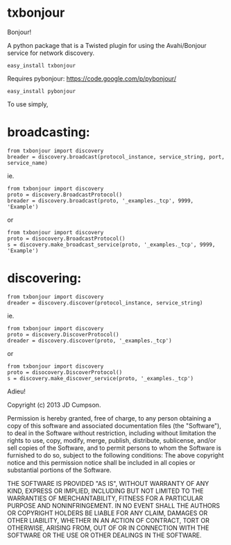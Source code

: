 txbonjour
=========

Bonjour!

A python package that is a Twisted plugin for using the Avahi/Bonjour service for network discovery.

```
easy_install txbonjour
```

Requires pybonjour:
https://code.google.com/p/pybonjour/
```
easy_install pybonjour
```

To use simply,

broadcasting:
============
```
from txbonjour import discovery
breader = discovery.broadcast(protocol_instance, service_string, port, service_name)
```
ie.
```
from txbonjour import discovery
proto = discovery.BroadcastProtocol()
breader = discovery.broadcast(proto, '_examples._tcp', 9999, 'Example')
```

or
```
from txbonjour import discovery
proto = disocovery.BroadcastProtocol()
s = discovery.make_broadcast_service(proto, '_examples._tcp', 9999, 'Example')
```

discovering:
===========

```
from txbonjour import discovery
dreader = discovery.discover(protocol_instance, service_string)
```

ie.
```
from txbonjour import discovery
proto = discovery.DiscoverProtocol()
dreader = discovery.discover(proto, '_examples._tcp')
```

or

```
from txbonjour import discovery
proto = disocovery.DiscoverProtocol()
s = discovery.make_discover_service(proto, '_examples._tcp')
```

Adieu!





Copyright (c) 2013 JD Cumpson.

Permission is hereby granted, free of charge, to any person obtaining a copy of this software and associated documentation files (the "Software"), to deal in the Software without restriction, including without limitation the rights to use, copy, modify, merge, publish, distribute, sublicense, and/or sell copies of the Software, and to permit persons to whom the Software is furnished to do so, subject to the following conditions:
The above copyright notice and this permission notice shall be included in all copies or substantial portions of the Software.

THE SOFTWARE IS PROVIDED "AS IS", WITHOUT WARRANTY OF ANY KIND, EXPRESS OR IMPLIED, INCLUDING BUT NOT LIMITED TO THE WARRANTIES OF MERCHANTABILITY, FITNESS FOR A PARTICULAR PURPOSE AND NONINFRINGEMENT. IN NO EVENT SHALL THE AUTHORS OR COPYRIGHT HOLDERS BE LIABLE FOR ANY CLAIM, DAMAGES OR OTHER LIABILITY, WHETHER IN AN ACTION OF CONTRACT, TORT OR OTHERWISE, ARISING FROM, OUT OF OR IN CONNECTION WITH THE SOFTWARE OR THE USE OR OTHER DEALINGS IN THE SOFTWARE.
